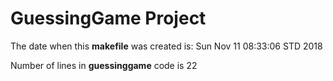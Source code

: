# GuessingGame Project
The date when this **makefile**  was created is: 
Sun Nov 11 08:33:06 STD 2018


Number of lines in **guessinggame** code is 
22
